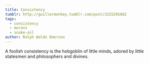 ```yaml
---
title: Consistency
tumblr: http://guillermonkey.tumblr.com/post/3155291682
tags:
  - consistency
  - morons
  - snake-oil
author: Ralph Waldo Emerson
---
```


A foolish consistency is the hobgoblin of little minds, adored by little statesmen and philosophers and divines.
